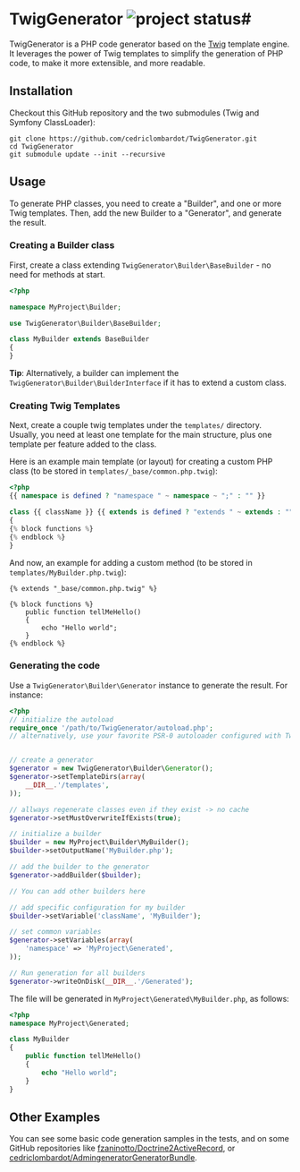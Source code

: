 # TwigGenerator ![project status](http://stillmaintained.com/cedriclombardot/TwigGenerator.png)#

TwigGenerator is a PHP code generator based on the [Twig](https://github.com/fabpot/Twig) template engine. It leverages the power of Twig templates to simplify the generation of PHP code, to make it more extensible, and more readable.

## Installation

Checkout this GitHub repository and the two submodules (Twig and Symfony ClassLoader):

```
git clone https://github.com/cedriclombardot/TwigGenerator.git
cd TwigGenerator
git submodule update --init --recursive
```

## Usage

To generate PHP classes, you need to create a "Builder", and one or more Twig templates. Then, add the new Builder to a "Generator", and generate the result.

### Creating a Builder class

First, create a class extending `TwigGenerator\Builder\BaseBuilder` - no need for methods at start.

```php
<?php

namespace MyProject\Builder;

use TwigGenerator\Builder\BaseBuilder;

class MyBuilder extends BaseBuilder
{
}
```

**Tip**: Alternatively, a builder can implement the `TwigGenerator\Builder\BuilderInterface` if it has to extend a custom class.

### Creating Twig Templates

Next, create a couple twig templates under the `templates/` directory. Usually, you need at least one template for the main structure, plus one template per feature added to the class. 

Here is an example main template (or layout) for creating a custom PHP class (to be stored in `templates/_base/common.php.twig`):

```php
<?php
{{ namespace is defined ? "namespace " ~ namespace ~ ";" : "" }}

class {{ className }} {{ extends is defined ? "extends " ~ extends : "" }}
{
{% block functions %}
{% endblock %}
}
```

And now, an example for adding a custom method (to be stored in `templates/MyBuilder.php.twig`):

```
{% extends "_base/common.php.twig" %}

{% block functions %}
	public function tellMeHello()
	{
		echo "Hello world";
	}
{% endblock %}
```

### Generating the code

Use a `TwigGenerator\Builder\Generator` instance to generate the result. For instance:

```php
<?php
// initialize the autoload
require_once '/path/to/TwigGenerator/autoload.php';
// alternatively, use your favorite PSR-0 autoloader configured with TwigGenerator, Symfony and Twig


// create a generator
$generator = new TwigGenerator\Builder\Generator();
$generator->setTemplateDirs(array(
	__DIR__.'/templates',
));

// allways regenerate classes even if they exist -> no cache
$generator->setMustOverwriteIfExists(true);

// initialize a builder
$builder = new MyProject\Builder\MyBuilder();
$builder->setOutputName('MyBuilder.php');

// add the builder to the generator
$generator->addBuilder($builder);

// You can add other builders here

// add specific configuration for my builder
$builder->setVariable('className', 'MyBuilder');

// set common variables
$generator->setVariables(array(
	'namespace' => 'MyProject\Generated',
));

// Run generation for all builders
$generator->writeOnDisk(__DIR__.'/Generated');
```

The file will be generated in `MyProject\Generated\MyBuilder.php`, as follows:

```php
<?php
namespace MyProject\Generated;

class MyBuilder 
{
	public function tellMeHello()
	{
		echo "Hello world";
	}
}
```

## Other Examples

You can see some basic code generation samples in the tests, and on some GitHub repositories like [fzaninotto/Doctrine2ActiveRecord](https://github.com/fzaninotto/Doctrine2ActiveRecord), or [cedriclombardot/AdmingeneratorGeneratorBundle](https://github.com/cedriclombardot/AdmingeneratorGeneratorBundle).
